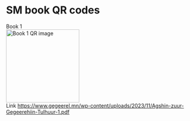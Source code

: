 # SM book QR codes

Book 1<br/>
<img src="https://github.com/kretasei/ecodes-service/assets/6328699/84eca584-10db-4c1d-9abf-73222b70fbe8" alt="Book 1 QR image" width="200"/><br/>
Link https://www.gegeerel.mn/wp-content/uploads/2023/11/Agshin-zuur-Gegeerehiin-Tulhuur-1.pdf<br/>
